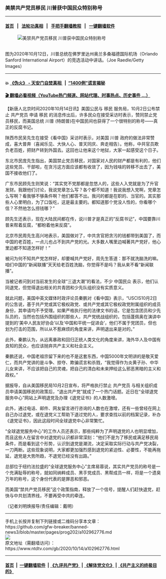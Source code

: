 ### 美禁共产党员移民  川普获中国民众特别称号
------------------------

#### [首页](https://github.com/gfw-breaker/banned-news3/blob/master/README.md) &nbsp;&nbsp;|&nbsp;&nbsp; [法轮功真相](https://github.com/begood0513/basic/blob/master/README.md)  &nbsp;&nbsp;|&nbsp;&nbsp; [手把手翻墙教程](https://github.com/gfw-breaker/guides/wiki)  &nbsp;&nbsp;|&nbsp;&nbsp; [一键翻墙软件](https://github.com/gfw-breaker/nogfw/blob/master/README.md)  



<div><div class="featured_image">
 <figure>
  <img alt="美禁共产党员移民  川普获中国民众特别称号" src="https://i.ntdtv.com/assets/uploads/2020/10/GettyImages-1279889011-800x450.jpg"/>
 </figure><br/>
 <span class="caption">
  图为2020年10月12日，川普总统在佛罗里达州奥兰多桑福德国际机场（Orlando Sanford International Airport）的竞选活动中讲话。（Joe Raedle/Getty Images）
 </span>
</div>
</div><hr/>

#### 💥 [《伪火》 - 天安门自焚真相 ](http://158.247.195.190:10000/videos/blog/weihuo.html)&nbsp; |&nbsp; [“1400例”谎言揭秘  ](http://158.247.195.190:10000/videos/blog/jiexi1400.html)

#### [ 🎬  翻墙必看视频（YouTube热门频道、网站代理、时事热点、历史事件 ...）](https://github.com/gfw-breaker/links/blob/master/banned.md)

<div><div class="post_content" itemprop="articleBody">
 <p>
  【新唐人北京时间2020年10月14日讯】美国公民与
  <ok href="https://www.ntdtv.com/gb/移民.htm">
   移民
  </ok>
  服务局，10月2日公布禁止
  <ok href="https://www.ntdtv.com/gb/共产党员.htm">
   共产党员
  </ok>
  申请
  <ok href="https://www.ntdtv.com/gb/移民.htm">
   移民
  </ok>
  的消息传出后，许多民众在接受采访时表示，赞同禁止党员移民，而美国总统
  <ok href="https://www.ntdtv.com/gb/川普.htm">
   川普
  </ok>
  (特朗普)在中国民间也获得了一个很特别的称号——真正的反腐书记。
 </p>
 <p>
  陕西市民吴先生在接受《看中国》采访时表示，对美国
  <ok href="https://www.ntdtv.com/gb/川普.htm">
   川普
  </ok>
  政府的做法非常赞成，喜大普奔（喜闻乐见、大快人心、普天同庆、奔走相告）。他称，中共官员欺负老百姓，把财产转到外国去。这回也让他来这个地狱，大家一起感受这个日子。
 </p>
 <p>
  东北市民庞先生指出，美国禁止党员移民，对国家对人民的财产都是有利的，他们这些党员、干部啦，在贪污这方面应该都有收敛了，因为钱啥的转移不出去了，美国不接收他们了。
 </p>
 <p>
  广东市民顾先生则笑说：“其实党不党那都是忽悠人的，这些人入党就是为了升官发财。我跟他们讨论，我说党章怎么写？各个都不知道！我说我想入党啊，党章怎么写啊？看我够不够条件啊？他们都答不出。我问的都是在职的、当官的。其实那些人心里明白，为了口饭吃，这是最主要的。都知道那个党没人性的，你看哪个信？不然他怎么捞钱哪？”
 </p>
 <p>
  顾先生还表示，现在大陆民间都在传，说川普才是真正的“反腐书记”，中国要靠川普来帮着反腐，“都盼着他来反腐”。
 </p>
 <p>
  北京市民周先生高兴地表示，美国做对了，中共贪官把贪污的钱都带到美国了，而中国的老百姓，一点儿也占不到共产党的光。大多数人嘴里边喊著共产党好，他心里边都不知道怎样好！”
 </p>
 <p>
  被问为何不知共产党怎样好，却要喊共产党好，周先生答道：那不就洗脑洗的嘛。咱们中国的“新闻联播”天天给老百姓洗脑，你觉得不是吗？我从来不看“新闻联播”。
 </p>
 <p>
  当被记者问到对当前发生的全球“三退大潮”的看法，不少
  <ok href="https://www.ntdtv.com/gb/中国民众.htm">
   中国民众
  </ok>
  表示，他们认同退党，但觉得退出相关的共青团和少先队组织没有实质意义。
 </p>
 <p>
  就此问题，美国中英文媒体时政评论员秦鹏对《看中国》表示，“USCIS10月2日的公吿说，基于共产党或其它极权政党、或共产党或其它极权政党附属组织的成员身份，其申请均不予受理。如果严格执行他的法律文书的话，它是包含团员和少先队员的，当然也包括外围组织的那些人，共产党统战组织的，包括蓬佩奥在演讲中提到的‘美中人民友好协会’以及‘中国和平统一促进会’，他们不属于党团员，但也划为打击的范围，所以从不惹麻烦的角度来讲，声明退出来是对的。”
 </p>
 <p>
  此外，秦鹏认为，从远离暴政和回归正统人类文化的角度来讲，海外华人及中国有良知的民众，也应该抛弃共产主义和社会主义。
 </p>
 <p>
  秦鹏还说，中国老祖宗留下来的也不是这套东西，中国5000年文明讲的是敬天爱仁，而共产党讲的是斗争、掠夺、欺骗谎言和杀戮，“我觉得作为炎黄子孙、中华儿女来讲，不应该把自己的灵魂，把自己的清白和未来押给这么邪恶黑暗的主义和政权。”
 </p>
 <p>
  据报导，自从美国移民局10月2日宣布，将严格执行禁止
  <ok href="https://www.ntdtv.com/gb/共产党员.htm">
   共产党员
  </ok>
  与相关组织成员申请美国移民的政策后，“退出共产党”就成了一个热门话题。近日在“全球退党服务中心”网站上声明退党及办理《退党证书》的人数激增。
 </p>
 <p>
  此外，通过电话、邮件、网友留言进行咨询的人数也在激增，还有一些曾经在网上自己办过退党，或在退党义工帮助下退过党的人，要求查找以前的档案记录，补办《退党证书》，因此这段时间全球退党中心非常繁忙。
 </p>
 <p>
  “全球退党服务中心”的工作人员还表示，那些纯粹为了声明退党的人也明显增加，而且这些人在留言中对退党的认识都非常深刻：“他们不是为了移民或满足移民局条件，而是看到这个形势，认识到退党是潮流，决定采取实际行动与共产党决裂，一刀两断。这些现象说明，大家都更加强烈感到退党的紧迫性、必要性，不能再拖延，退党是大势所趋，不退党已经没有出路。”
 </p>
 <p>
  总部位于纽约法拉盛的“全球退党服务中心”主席易蓉说，其实共产党员的称号是一个充满耻辱的称号，就如同纳粹成员、黑手党成员、黑帮成员一样，将是一个遗臭万年的称号，这个身份代表的是罪恶和邪恶。
 </p>
 <p>
  而美国“禁共产党员移民”这个政策指南，释放了一个信号，提醒人们赶快退党，赶快与中共划清界线，不要再受中共的牵连。
 </p>
 <p>
  （记者刘明焕报导/责任编辑：戴明）
 </p>
 <div class="single_ad">
 </div>
</div>
</div>
<hr/>
手机上长按并复制下列链接或二维码分享本文章：<br/>
https://github.com/gfw-breaker/banned-news3/blob/master/pages/prog202/a102962776.md <br/>
<a href='https://github.com/gfw-breaker/banned-news3/blob/master/pages/prog202/a102962776.md'><img src='https://github.com/gfw-breaker/banned-news3/blob/master/pages/prog202/a102962776.md.png'/></a> <br/>
原文地址（需翻墙访问）：https://www.ntdtv.com/gb/2020/10/14/a102962776.html


------------------------
#### [首页](https://github.com/gfw-breaker/banned-news3/blob/master/README.md) &nbsp;|&nbsp; [一键翻墙软件](https://github.com/gfw-breaker/nogfw/blob/master/README.md) &nbsp;| [《九评共产党》](https://github.com/gfw-breaker/9ping.md/blob/master/README.md#九评之一评共产党是什么) | [《解体党文化》](https://github.com/gfw-breaker/jtdwh.md/blob/master/README.md) | [《共产主义的终极目的》](https://github.com/gfw-breaker/gczydzjmd.md/blob/master/README.md)


<img src='http://gfw-breaker.win/banned-news3/pages/prog202/a102962776.md' width='0px' height='0px'/>